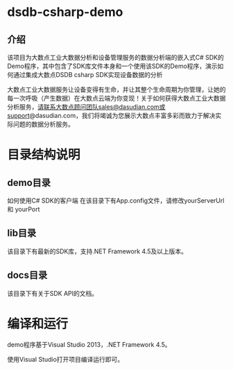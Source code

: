 # dsdb-csharp-demo

## 介绍

该项目为大数点工业大数据分析和设备管理服务的数据分析端的嵌入式C# SDK的Demo程序，其中包含了SDK库文件本身和一个使用该SDK的Demo程序，演示如何通过集成大数点DSDB csharp SDK实现设备数据的分析

大数点工业大数据服务让设备变得有生命，并让其整个生命周期为你管理，让她的每一次呼吸（产生数据）在大数点云端为你变现！关于如何获得大数点工业大数据分析服务，请联系大数点顾问团队sales@dasudian.com或support@dasudian.com，我们将竭诚为您展示大数点丰富多彩而致力于解决实际问题的数据分析服务。

# 目录结构说明

## demo目录

如何使用C# SDK的客户端
在该目录下有App.config文件，请修改yourServerUrl 和 yourPort 

## lib目录
该目录下有最新的SDK库，支持.NET Framework 4.5及以上版本。

## docs目录

该目录下有关于SDK API的文档。

# 编译和运行

demo程序基于Visual Studio 2013，.NET Framework 4.5。

使用Visual Studio打开项目编译运行即可。
